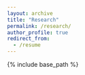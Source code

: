 ```yaml
---
layout: archive
title: "Research"
permalink: /research/
author_profile: true
redirect_from:
  - /resume
---
```


{% include base_path %}
